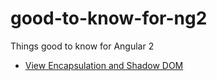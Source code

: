 # good-to-know-for-ng2
Things good to know for Angular 2

- [View Encapsulation and Shadow DOM](https://github.com/TOKOFE/good-to-know-about-Angular2/blob/master/ViewEncapsulation.md)
